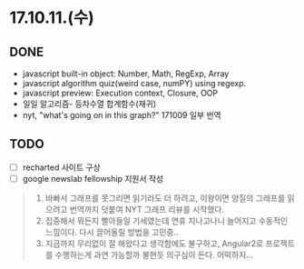 # 17.10.11.(수)

## DONE

* javascript built-in object: Number, Math, RegExp, Array
* javascript algorithm quiz(weird case, numPY) using regexp.
* javascript preview: Execution context, Closure, OOP
* 일일 알고리즘- 등차수열 합계함수(재귀)
* nyt, "what's going on in this graph?" 171009 일부 번역

## TODO

* [ ] recharted 사이트 구상
* [ ] google newslab fellowship 지원서 작성

> 1. 바빠서 그래프를 못그리면 읽기라도 더 하려고, 이왕이면 양질의 그래프를 읽으려고 번역까지 덧붙여 NYT 그래프 리뷰를 시작했다.
> 2. 집중해서 뭐든지 빨아들일 기세였는데 연휴 지나고나니 늘어지고 수동적인 느낌이다. 다시 끌어올릴 방법을 고민중..
> 3. 지금까지 무리없이 잘 해왔다고 생각함에도 불구하고, Angular2로 프로젝트를 수행하는게 과연 가능할까 불현듯 의구심이 든다. 어떡하지...